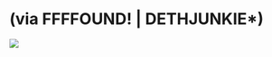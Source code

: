 <!--
id: 5783234701
link: http://tumblr.atmos.org/post/5783234701/via-ffffound-dethjunkie
slug: via-ffffound-dethjunkie
date: Mon May 23 2011 16:56:39 GMT-0700 (PDT)
publish: 2011-05-023
tags: 
title: (via FFFFOUND! | DETHJUNKIE*)
-->


(via FFFFOUND! | DETHJUNKIE*)
=============================

![](http://25.media.tumblr.com/tumblr_lloaiftEgU1qz4sngo1_500.jpg)


